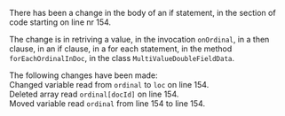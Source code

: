 There has been a change in the body of an if statement, in the section of code starting on line nr 154.
  
The change is in retriving a value, in the invocation ```onOrdinal```, in a then clause, in an if clause, in a for each statement, in the method ```forEachOrdinalInDoc```, in the class ```MultiValueDoubleFieldData```.
  
The following changes have been made:  
Changed variable read from ```ordinal``` to ```loc``` on line 154.  
Deleted array read ```ordinal[docId]``` on line 154.  
Moved variable read ```ordinal``` from line 154 to line 154.  
